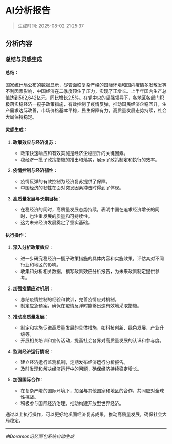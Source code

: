 # AI分析报告

> 生成时间: 2025-08-02 21:25:37

## 分析内容

### 总结与灵感生成

#### 总结：
国家统计局公布的数据显示，尽管面临复杂严峻的国际环境和国内疫情多发散发等不利因素影响，中国经济在二季度顶住了压力，实现了正增长。上半年国内生产总值达到562,642亿元，同比增长2.5%。在党中央的坚强领导下，各地区各部门积极落实稳经济一揽子政策措施，有效控制了疫情反弹，推动国民经济企稳回升，生产需求边际改善，市场价格基本平稳，民生保障有力，高质量发展态势持续，社会大局保持稳定。

#### 灵感生成：
1. **政策效应与经济复苏**：
   - 政策快速响应和有效实施是经济企稳回升的关键因素。
   - 稳经济一揽子政策措施的推出和落实，展示了政策制定和执行的效率。

2. **疫情控制与经济韧性**：
   - 疫情反弹的有效控制为经济复苏提供了保障。
   - 中国经济的韧性在面对突发因素冲击时得到了体现。

3. **高质量发展与长期目标**：
   - 在稳经济的同时，高质量发展态势持续，表明中国在追求经济增长的同时，也注重发展的质量和可持续性。
   - 这为未来经济发展奠定了坚实基础。

#### 执行操作：
1. **深入分析政策效应**：
   - 进一步研究稳经济一揽子政策措施的具体内容和实施效果，评估其对不同行业和地区的影响。
   - 收集和分析相关数据，撰写政策效应分析报告，为未来政策制定提供参考。

2. **加强疫情应对机制**：
   - 总结疫情控制的经验和教训，完善疫情应对机制。
   - 制定应急预案，确保在疫情反弹时能够迅速有效地采取措施。

3. **推动高质量发展**：
   - 制定和实施促进高质量发展的具体措施，如科技创新、绿色发展、产业升级等。
   - 开展相关培训和宣传活动，提高社会各界对高质量发展的认识和参与度。

4. **监测经济运行情况**：
   - 建立经济运行监测机制，定期发布经济运行分析报告。
   - 及时发现和解决经济运行中的问题，确保经济持续稳定增长。

5. **加强国际合作**：
   - 在复杂严峻的国际环境下，加强与其他国家和地区的合作，共同应对全球性挑战。
   - 积极参与国际经济治理，推动构建开放型世界经济。

通过以上执行操作，可以更好地巩固经济复苏成果，推动高质量发展，确保社会大局稳定。

---

*由Doramon记忆面包系统自动生成*
